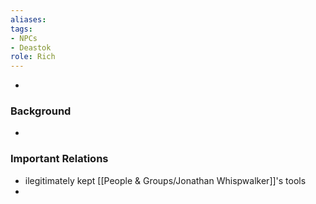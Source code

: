 ```yaml
---
aliases: 
tags: 
- NPCs
- Deastok
role: Rich
---
```


-  

### Background
-  

### Important Relations
- ilegitimately kept [[People & Groups/Jonathan Whispwalker]]'s tools 
- 